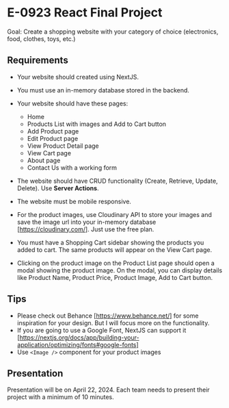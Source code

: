 # E-0923 React Final Project

Goal: Create a shopping website with your category of choice (electronics, food, clothes, toys, etc.)

## Requirements

- Your website should created using NextJS.
- You must use an in-memory database stored in the backend.
- Your website should have these pages:

  - Home
  - Products List with images and Add to Cart button
  - Add Product page
  - Edit Product page
  - View Product Detail page
  - View Cart page
  - About page
  - Contact Us with a working form

- The website should have CRUD functionality (Create, Retrieve, Update, Delete). Use **Server Actions**.
- The website must be mobile responsive.
- For the product images, use Cloudinary API to store your images and save the image url into your in-memory database [https://cloudinary.com/]. Just use the free plan.
- You must have a Shopping Cart sidebar showing the products you added to cart. The same products will appear on the View Cart page.
- Clicking on the product image on the Product List page should open a modal showing the product image. On the modal, you can display details like Product Name, Product Price, Product Image, Add to Cart button.

## Tips

- Please check out Behance [https://www.behance.net/] for some inspiration for your design. But I will focus more on the functionality.
- If you are going to use a Google Font, NextJS can support it [https://nextjs.org/docs/app/building-your-application/optimizing/fonts#google-fonts]
- Use `<Image />` component for your product images

## Presentation

Presentation will be on April 22, 2024. Each team needs to present their project with a minimum of 10 minutes.
